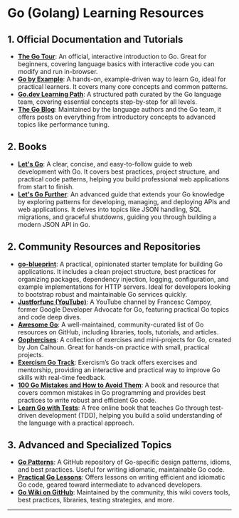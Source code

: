 # Go (Golang) Learning Resources

## 1. Official Documentation and Tutorials

- **[The Go Tour](https://tour.golang.org/)**: An official, interactive introduction to Go. Great for beginners, covering language basics with interactive code you can modify and run in-browser.
- **[Go by Example](https://gobyexample.com/)**: A hands-on, example-driven way to learn Go, ideal for practical learners. It covers many core concepts and common patterns.
- **[Go.dev Learning Path](https://go.dev/learn/)**: A structured path curated by the Go language team, covering essential concepts step-by-step for all levels.
- **[The Go Blog](https://blog.golang.org/)**: Maintained by the language authors and the Go team, it offers posts on everything from introductory concepts to advanced topics like performance tuning.

## 2. Books

- **[Let's Go](https://lets-go.alexedwards.net/)**: A clear, concise, and easy-to-follow guide to web development with Go. It covers best practices, project structure, and practical code patterns, helping you build professional web applications from start to finish.
- **[Let's Go Further](https://lets-go-further.alexedwards.net/)**: An advanced guide that extends your Go knowledge by exploring patterns for developing, managing, and deploying APIs and web applications. It delves into topics like JSON handling, SQL migrations, and graceful shutdowns, guiding you through building a modern JSON API in Go.

## 2. Community Resources and Repositories

- **[go-blueprint](https://github.com/Melkeydev/go-blueprint)**: A practical, opinionated starter template for building Go applications. It includes a clean project structure, best practices for organizing packages, dependency injection, logging, configuration, and example implementations for HTTP servers. Ideal for developers looking to bootstrap robust and maintainable Go services quickly.
- **[Justforfunc (YouTube)](https://www.youtube.com/c/justforfunc)**: A YouTube channel by Francesc Campoy, former Google Developer Advocate for Go, featuring practical Go topics and code deep dives.
- **[Awesome Go](https://github.com/avelino/awesome-go)**: A well-maintained, community-curated list of Go resources on GitHub, including libraries, tools, tutorials, and articles.
- **[Gophercises](https://gophercises.com/)**: A collection of exercises and mini-projects for Go, created by Jon Calhoun. Great for hands-on practice with small, practical projects.
- **[Exercism Go Track](https://exercism.io/tracks/go)**: Exercism’s Go track offers exercises and mentorship, providing an interactive and practical way to improve Go skills with real-time feedback.
- **[100 Go Mistakes and How to Avoid Them](https://100go.co/)**: A book and resource that covers common mistakes in Go programming and provides best practices to write robust and efficient Go code.
- **[Learn Go with Tests](https://quii.gitbook.io/learn-go-with-tests/)**: A free online book that teaches Go through test-driven development (TDD), helping you build a solid understanding of the language with a practical approach.

## 3. Advanced and Specialized Topics

- **[Go Patterns](https://github.com/tmrts/go-patterns)**: A GitHub repository of Go-specific design patterns, idioms, and best practices. Useful for writing idiomatic, maintainable Go code.
- **[Practical Go Lessons](https://www.practical-go-lessons.com/)**: Offers lessons on writing efficient and idiomatic Go code, geared toward intermediate to advanced developers.
- **[Go Wiki on GitHub](https://github.com/golang/go/wiki)**: Maintained by the community, this wiki covers tools, best practices, libraries, testing strategies, and more.

---
